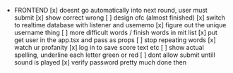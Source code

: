 - FRONTEND
  [x] doesnt go automatically into next round, user must submit
  [x] show correct wrong
  [ ] design ofc (almost finished)
  [x] switch to realtime database with listener and usememo
  [x] figure out the unique username thing
  [ ] more difficult words / finish words in mit list
  [x] put get user in the app.tsx and pass as props
  [ ] stop repeating words
  [x] watch ur profanity
  [x] log in to save score text etc
  [ ] show actual spelling, underline each letter green or red
  [ ] dont allow submit untill sound is played
  [x] verify password
  pretty much done then
